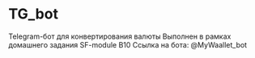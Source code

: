 # TG_bot
Telegram-бот для конвертирования валюты
Выполнен в рамках домашнего задания SF-module B10 
Ссылка на бота: @MyWaallet_bot
